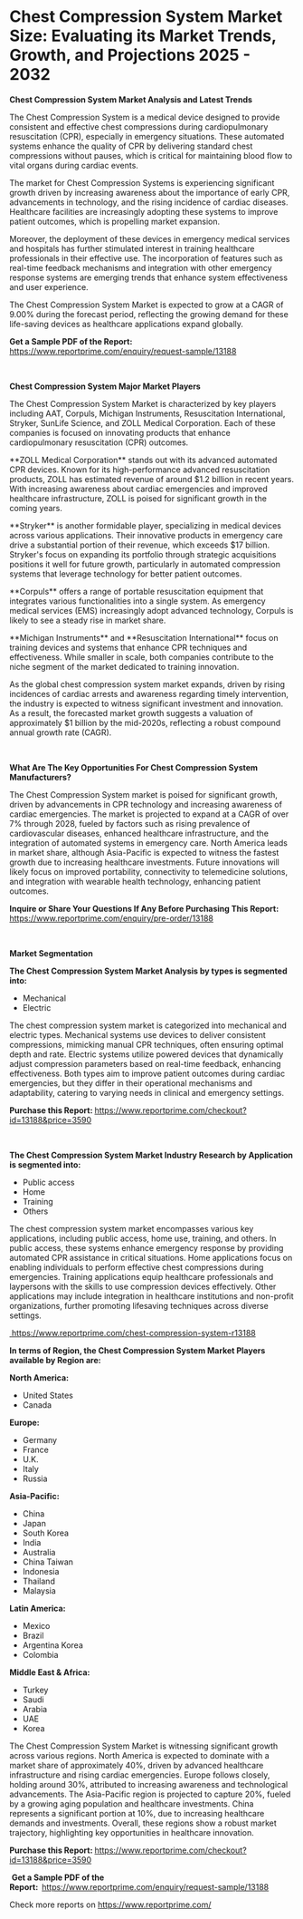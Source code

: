 <p><h1>Chest Compression System Market Size: Evaluating its Market Trends, Growth, and Projections 2025 - 2032</h1></p><p><strong>Chest Compression System Market Analysis and Latest Trends</strong></p>
<p><p>The Chest Compression System is a medical device designed to provide consistent and effective chest compressions during cardiopulmonary resuscitation (CPR), especially in emergency situations. These automated systems enhance the quality of CPR by delivering standard chest compressions without pauses, which is critical for maintaining blood flow to vital organs during cardiac events. </p><p>The market for Chest Compression Systems is experiencing significant growth driven by increasing awareness about the importance of early CPR, advancements in technology, and the rising incidence of cardiac diseases. Healthcare facilities are increasingly adopting these systems to improve patient outcomes, which is propelling market expansion. </p><p>Moreover, the deployment of these devices in emergency medical services and hospitals has further stimulated interest in training healthcare professionals in their effective use. The incorporation of features such as real-time feedback mechanisms and integration with other emergency response systems are emerging trends that enhance system effectiveness and user experience. </p><p>The Chest Compression System Market is expected to grow at a CAGR of 9.00% during the forecast period, reflecting the growing demand for these life-saving devices as healthcare applications expand globally.</p></p>
<p><strong>Get a Sample PDF of the Report:&nbsp;</strong> <a href="https://www.reportprime.com/enquiry/request-sample/13188?utm_campaign=1166&utm_medium=2&utm_source=Github&utm_content=ia&utm_term=19032025&utm_id=chest-compression-system">https://www.reportprime.com/enquiry/request-sample/13188</a></p>
<p>&nbsp;</p>
<p><strong>Chest Compression System Major Market Players</strong></p>
<p><p>The Chest Compression System Market is characterized by key players including AAT, Corpuls, Michigan Instruments, Resuscitation International, Stryker, SunLife Science, and ZOLL Medical Corporation. Each of these companies is focused on innovating products that enhance cardiopulmonary resuscitation (CPR) outcomes.</p><p>**ZOLL Medical Corporation** stands out with its advanced automated CPR devices. Known for its high-performance advanced resuscitation products, ZOLL has estimated revenue of around $1.2 billion in recent years. With increasing awareness about cardiac emergencies and improved healthcare infrastructure, ZOLL is poised for significant growth in the coming years.</p><p>**Stryker** is another formidable player, specializing in medical devices across various applications. Their innovative products in emergency care drive a substantial portion of their revenue, which exceeds $17 billion. Stryker's focus on expanding its portfolio through strategic acquisitions positions it well for future growth, particularly in automated compression systems that leverage technology for better patient outcomes.</p><p>**Corpuls** offers a range of portable resuscitation equipment that integrates various functionalities into a single system. As emergency medical services (EMS) increasingly adopt advanced technology, Corpuls is likely to see a steady rise in market share.</p><p>**Michigan Instruments** and **Resuscitation International** focus on training devices and systems that enhance CPR techniques and effectiveness. While smaller in scale, both companies contribute to the niche segment of the market dedicated to training innovation.</p><p>As the global chest compression system market expands, driven by rising incidences of cardiac arrests and awareness regarding timely intervention, the industry is expected to witness significant investment and innovation. As a result, the forecasted market growth suggests a valuation of approximately $1 billion by the mid-2020s, reflecting a robust compound annual growth rate (CAGR).</p></p>
<p>&nbsp;</p>
<p><strong>What Are The Key Opportunities For Chest Compression System Manufacturers?</strong></p>
<p><p>The Chest Compression System market is poised for significant growth, driven by advancements in CPR technology and increasing awareness of cardiac emergencies. The market is projected to expand at a CAGR of over 7% through 2028, fueled by factors such as rising prevalence of cardiovascular diseases, enhanced healthcare infrastructure, and the integration of automated systems in emergency care. North America leads in market share, although Asia-Pacific is expected to witness the fastest growth due to increasing healthcare investments. Future innovations will likely focus on improved portability, connectivity to telemedicine solutions, and integration with wearable health technology, enhancing patient outcomes.</p></p>
<p><strong>Inquire or Share Your Questions If Any Before Purchasing This Report:</strong> <a href="https://www.reportprime.com/enquiry/pre-order/13188?utm_campaign=1166&utm_medium=2&utm_source=Github&utm_content=ia&utm_term=19032025&utm_id=chest-compression-system">https://www.reportprime.com/enquiry/pre-order/13188</a></p>
<p>&nbsp;</p>
<p><strong>Market Segmentation</strong></p>
<p><strong>The Chest Compression System Market Analysis by types is segmented into:</strong></p>
<p><ul><li>Mechanical</li><li>Electric</li></ul></p>
<p><p>The chest compression system market is categorized into mechanical and electric types. Mechanical systems use devices to deliver consistent compressions, mimicking manual CPR techniques, often ensuring optimal depth and rate. Electric systems utilize powered devices that dynamically adjust compression parameters based on real-time feedback, enhancing effectiveness. Both types aim to improve patient outcomes during cardiac emergencies, but they differ in their operational mechanisms and adaptability, catering to varying needs in clinical and emergency settings.</p></p>
<p><strong>Purchase this Report:&nbsp;</strong><a href="https://www.reportprime.com/checkout?id=13188&price=3590&utm_campaign=1166&utm_medium=2&utm_source=Github&utm_content=ia&utm_term=19032025&utm_id=chest-compression-system">https://www.reportprime.com/checkout?id=13188&price=3590</a></p>
<p>&nbsp;</p>
<p><strong>The Chest Compression System Market Industry Research by Application is segmented into:</strong></p>
<p><ul><li>Public access</li><li>Home</li><li>Training</li><li>Others</li></ul></p>
<p><p>The chest compression system market encompasses various key applications, including public access, home use, training, and others. In public access, these systems enhance emergency response by providing automated CPR assistance in critical situations. Home applications focus on enabling individuals to perform effective chest compressions during emergencies. Training applications equip healthcare professionals and laypersons with the skills to use compression devices effectively. Other applications may include integration in healthcare institutions and non-profit organizations, further promoting lifesaving techniques across diverse settings.</p></p>
<p><a href="https://www.reportprime.com/chest-compression-system-r13188?utm_campaign=1166&utm_medium=2&utm_source=Github&utm_content=ia&utm_term=19032025&utm_id=chest-compression-system">&nbsp;https://www.reportprime.com/chest-compression-system-r13188</a></p>
<p><strong>In terms of Region, the Chest Compression System Market Players available by Region are:</strong></p>
<p>
    <p> <strong> North America: </strong>
        <ul>
            <li>United States</li>
            <li>Canada</li>
        </ul>
        </p> 
    <p> <strong> Europe: </strong>
        <ul>
            <li>Germany</li>
            <li>France</li>
            <li>U.K.</li>
            <li>Italy</li>
            <li>Russia</li>
        </ul>
        </p> 
    <p> <strong> Asia-Pacific: </strong>
        <ul>
            <li>China</li>
            <li>Japan</li>
            <li>South Korea</li>
            <li>India</li>
            <li>Australia</li>
            <li>China Taiwan</li>
            <li>Indonesia</li>
            <li>Thailand</li>
            <li>Malaysia</li>
        </ul>
        </p> 
    <p> <strong> Latin America: </strong>
        <ul>
            <li>Mexico</li>
            <li>Brazil</li>
            <li>Argentina Korea</li>
            <li>Colombia</li>
        </ul>
        </p> 
    <p> <strong> Middle East & Africa: </strong>
        <ul>
            <li>Turkey</li>
            <li>Saudi</li>
            <li>Arabia</li>
            <li>UAE</li>
            <li>Korea</li>
        </ul>
    </p>
    </p>
<p><p>The Chest Compression System Market is witnessing significant growth across various regions. North America is expected to dominate with a market share of approximately 40%, driven by advanced healthcare infrastructure and rising cardiac emergencies. Europe follows closely, holding around 30%, attributed to increasing awareness and technological advancements. The Asia-Pacific region is projected to capture 20%, fueled by a growing aging population and healthcare investments. China represents a significant portion at 10%, due to increasing healthcare demands and investments. Overall, these regions show a robust market trajectory, highlighting key opportunities in healthcare innovation.</p></p>
<p><strong>Purchase this Report: </strong><a href="https://www.reportprime.com/checkout?id=13188&price=3590&utm_campaign=1166&utm_medium=2&utm_source=Github&utm_content=ia&utm_term=19032025&utm_id=chest-compression-system">https://www.reportprime.com/checkout?id=13188&price=3590</a></p>
<p>&nbsp;<strong>Get a Sample PDF of the Report:&nbsp;&nbsp;</strong><a href="https://www.reportprime.com/enquiry/request-sample/13188?utm_campaign=1166&utm_medium=2&utm_source=Github&utm_content=ia&utm_term=19032025&utm_id=chest-compression-system">https://www.reportprime.com/enquiry/request-sample/13188</a></p>
<p><strong></strong></p>
<p>Check more reports on <a href="https://www.reportprime.com/?utm_campaign=1166&utm_medium=2&utm_source=Github&utm_content=ia&utm_term=19032025&utm_id=chest-compression-system">https://www.reportprime.com/</a></p>